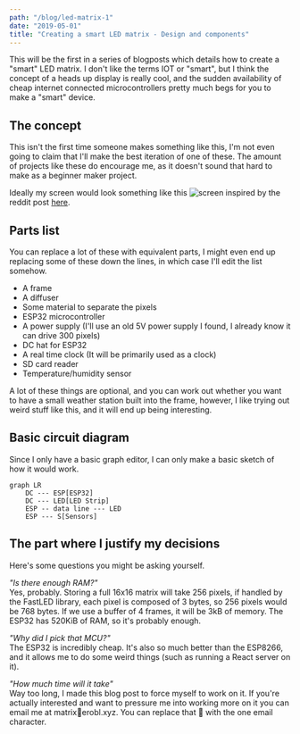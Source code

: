 ```yaml
---
path: "/blog/led-matrix-1"
date: "2019-05-01"
title: "Creating a smart LED matrix - Design and components"
---
```


This will be the first in a series of blogposts which details how to create
a "smart" LED matrix.
I don't like the terms IOT or "smart", but I think the concept of a heads
up display is really cool, and the sudden availability of cheap internet
connected microcontrollers pretty much begs for you to make a "smart" device.

## The concept
This isn't the first time someone makes something like this, I'm not even going
to claim that I'll make the best iteration of one of these. 
The amount of projects like these do encourage me, as it doesn't sound that hard
to make as a beginner maker project.

Ideally my screen would look something like this
![screen](https://i.imgur.com/27g2ZqP.jpg)
inspired by the reddit post [here](https://www.reddit.com/r/DIY/comments/6c50r3/16x16_led_matrix/).

## Parts list
You can replace a lot of these with equivalent parts, I might even end up replacing some of these down the lines, in which case I'll edit the list somehow.
- A frame
- A diffuser
- Some material to separate the pixels
- ESP32 microcontroller
- A power supply (I'll use an old 5V power supply I found, I already know it can drive 300 pixels)
- DC hat for ESP32
- A real time clock (It will be primarily used as a clock)
- SD card reader
- Temperature/humidity sensor

A lot of these things are optional, and you can work out whether you want to have a small weather station built into the frame, however, I like trying out weird stuff like this, and it will end up being interesting.

## Basic circuit diagram
Since I only have a basic graph editor, I can only make a basic sketch of how it would work.
```mermaid
graph LR
    DC --- ESP[ESP32]
    DC --- LED[LED Strip]
    ESP -- data line --- LED
    ESP --- S[Sensors]
```

## The part where I justify my decisions
Here's some questions you might be asking yourself.

*"Is there enough RAM?"*  
Yes, probably. Storing a full 16x16 matrix will take 256 pixels, if handled by
the FastLED library, each pixel is composed of 3 bytes, so 256 pixels would be 768 bytes.
If we use a buffer of 4 frames, it will be 3kB of memory. The ESP32 has 520KiB of RAM, so it's probably enough.

*"Why did I pick that MCU?"*  
The ESP32 is incredibly cheap. It's also so much better than the ESP8266, and
it allows me to do some weird things (such as running a React server on it).

*"How much time will it take"*  
Way too long, I made this blog post to force myself to work on it. If you're 
actually interested and want to pressure me into working more on it you can
email me at matrix🎩erobl.xyz. You can replace that 🎩 with the one email character.
